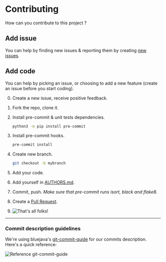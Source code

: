 # Contributing

How can you contribute to this project ?

## Add issue

You can help by finding new issues & reporting them by creating [new issues](https://gitlab.com/kapt/open-source/django-bdtopo/-/issues/new?issue).

## Add code

You can help by picking an issue, or choosing to add a new feature (create an issue before you start coding).

0. Create a new issue, receive positive feedback.

1. Fork the repo, clone it.

2. Install pre-commit & unit tests dependencies.
    ```bash
    python3 -m pip install pre-commit
    ```

3. Install pre-commit hooks.
    ```bash
    pre-commit install
    ```

4. Create new branch.
    ```bash
    git checkout -b mybranch
    ```

5. Add your code.

7. Add yourself in [AUTHORS.md](AUTHORS.md).

8. Commit, push.
    *Make sure that pre-commit runs isort, black and flake8.*

9. Create a [Pull Request](https://gitlab.com/kapt/open-source/django-bdtopo/-/merge_requests/new).

10. ![That's all folks!](https://i.imgur.com/o2Tcd2E.png)

----

### Commit description guidelines

We're using bluejava's [git-commit-guide](https://github.com/bluejava/git-commit-guide) for our commits description. Here's a quick reference:

![Reference git-commit-guide](https://raw.githubusercontent.com/bluejava/git-commit-guide/master/gitCommitMsgGuideQuickReference.png)
